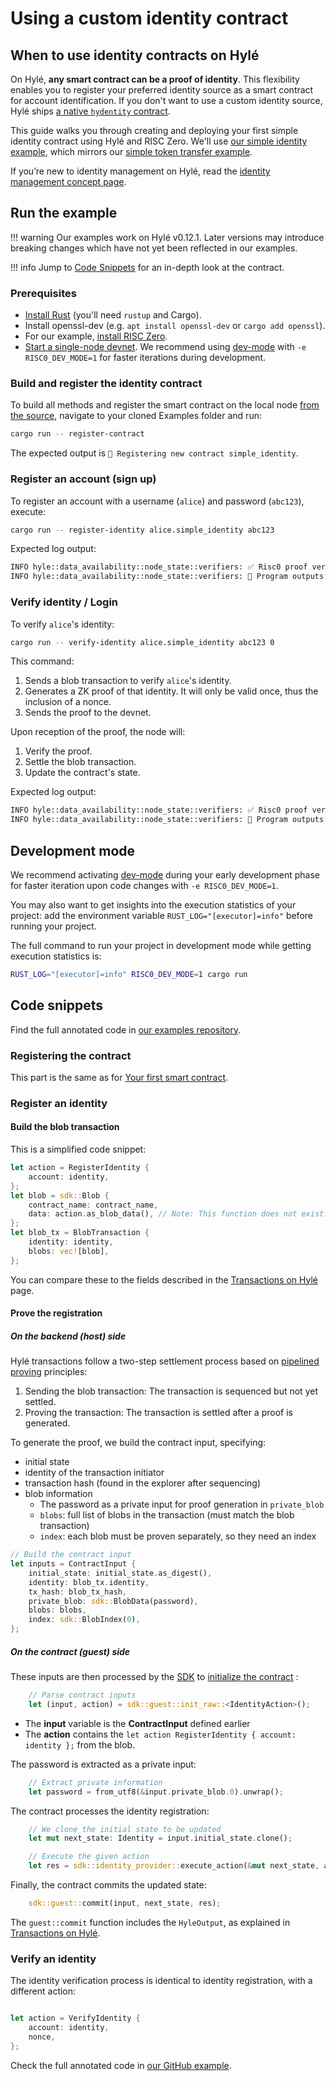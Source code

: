# Using a custom identity contract

## When to use identity contracts on Hylé

On Hylé, **any smart contract can be a proof of identity**. This flexibility enables you to register your preferred identity source as a smart contract for account identification. If you don't want to use a custom identity source, Hylé ships [a native `hydentity` contract](https://github.com/Hyle-org/hyle/tree/main/crates/contracts/hydentity).

This guide walks you through creating and deploying your first simple identity contract using Hylé and RISC Zero. We'll use [our simple identity example](https://github.com/Hyle-org/examples/tree/main/simple-identity), which mirrors our [simple token transfer example](./your-first-smart-contract.md).

If you’re new to identity management on Hylé, read the [identity management concept page](../concepts/identity.md).

## Run the example

!!! warning
    Our examples work on Hylé v0.12.1. Later versions may introduce breaking changes which have not yet been reflected in our examples.

!!! info
    Jump to [Code Snippets](#code-snippets) for an in-depth look at the contract.

### Prerequisites

- [Install Rust](https://www.rust-lang.org/tools/install) (you'll need `rustup` and Cargo).
- Install openssl-dev (e.g. `apt install openssl-dev` or `cargo add openssl`).
- For our example, [install RISC Zero](https://dev.risczero.com/api/zkvm/install).
- [Start a single-node devnet](./devnet.md). We recommend using [dev-mode](https://dev.risczero.com/api/generating-proofs/dev-mode) with `-e RISC0_DEV_MODE=1` for faster iterations during development.

### Build and register the identity contract

To build all methods and register the smart contract on the local node [from the source](https://github.com/Hyle-org/examples/blob/main/simple-identity/host/src/main.rs), navigate to your cloned Examples folder and run:

```bash
cargo run -- register-contract
```

The expected output is `📝 Registering new contract simple_identity`.

### Register an account (sign up)

To register an account with a username (`alice`) and password (`abc123`), execute:

```sh
cargo run -- register-identity alice.simple_identity abc123
```

Expected log output:

```bash
INFO hyle::data_availability::node_state::verifiers: ✅ Risc0 proof verified.
INFO hyle::data_availability::node_state::verifiers: 🔎 Program outputs: Successfully registered identity for account: alice.simple_identity
```

### Verify identity / Login

To verify `alice`'s identity:

```bash
cargo run -- verify-identity alice.simple_identity abc123 0
```

This command:

1. Sends a blob transaction to verify `alice`'s identity.
1. Generates a ZK proof of that identity. It will only be valid once, thus the inclusion of a nonce.
1. Sends the proof to the devnet.

Upon reception of the proof, the node will:

1. Verify the proof.
1. Settle the blob transaction.
1. Update the contract's state.

Expected log output:

```bash
INFO hyle::data_availability::node_state::verifiers: ✅ Risc0 proof verified.
INFO hyle::data_availability::node_state::verifiers: 🔎 Program outputs: Identity verified for account: alice.simple_identity
```

## Development mode

We recommend activating [dev-mode](https://dev.risczero.com/api/generating-proofs/dev-mode) during your early development phase for faster iteration upon code changes with `-e RISC0_DEV_MODE=1`.

You may also want to get insights into the execution statistics of your project: add the environment variable `RUST_LOG="[executor]=info"` before running your project.

The full command to run your project in development mode while getting execution statistics is:

```bash
RUST_LOG="[executor]=info" RISC0_DEV_MODE=1 cargo run
```

## Code snippets

Find the full annotated code in [our examples repository](https://github.com/Hyle-org/examples/blob/main/simple-identity/host/src/main.rs).

### Registering the contract

This part is the same as for [Your first smart contract](./your-first-smart-contract.md).

### Register an identity

#### Build the blob transaction

This is a simplified code snippet:

```rs
let action = RegisterIdentity {
    account: identity,
};
let blob = sdk::Blob {
    contract_name: contract_name,
    data: action.as_blob_data(), // Note: This function does not exist. Used here for clarity
};
let blob_tx = BlobTransaction {
    identity: identity,
    blobs: vec![blob],
};
```

You can compare these to the fields described in the [Transactions on Hylé](../concepts/transaction.md) page.

#### Prove the registration

##### On the backend (host) side

Hylé transactions follow a two-step settlement process based on [pipelined proving](../concepts/pipelined-proving.md) principles:

1. Sending the blob transaction: The transaction is sequenced but not yet settled.
1. Proving the transaction: The transaction is settled after a proof is generated.

To generate the proof, we build the contract input, specifying:

- initial state
- identity of the transaction initiator
- transaction hash (found in the explorer after sequencing)
- blob information
  - The password as a private input for proof generation in `private_blob`
  - `blobs`: full list of blobs in the transaction (must match the blob transaction)
  - `index`: each blob must be proven separately, so they need an index

```rs
// Build the contract input
let inputs = ContractInput {
    initial_state: initial_state.as_digest(),
    identity: blob_tx.identity,
    tx_hash: blob_tx_hash,
    private_blob: sdk::BlobData(password),
    blobs: blobs,
    index: sdk::BlobIndex(0),
};

```

##### On the contract (guest) side

These inputs are then processed by the [SDK](../tooling/sdk.md) to [initialize the contract](https://github.com/Hyle-org/examples/blob/main/simple-identity/methods/guest/src/main.rs#L8) :

```rust
    // Parse contract inputs
    let (input, action) = sdk::guest::init_raw::<IdentityAction>();
```

- The **input** variable is the **ContractInput** defined earlier
- The **action** contains the `let action RegisterIdentity { account: identity };` from the blob.

The password is extracted as a private input:

```rust
    // Extract private information
    let password = from_utf8(&input.private_blob.0).unwrap();
```

The contract processes the identity registration:

```rust
    // We clone the initial state to be updated
    let mut next_state: Identity = input.initial_state.clone();

    // Execute the given action
    let res = sdk::identity_provider::execute_action(&mut next_state, action, password);
```

Finally, the contract commits the updated state:

```rust
    sdk::guest::commit(input, next_state, res);
```

The `guest::commit` function includes the `HyleOutput`, as explained in [Transactions on Hylé](../concepts/transaction.md).

### Verify an identity

The identity verification process is identical to identity registration, with a different action:

```rs

let action = VerifyIdentity {
    account: identity,
    nonce,
};
```

Check the full annotated code in [our GitHub example](https://github.com/Hyle-org/examples/blob/main/simple-identity/host/src/main.rs).
